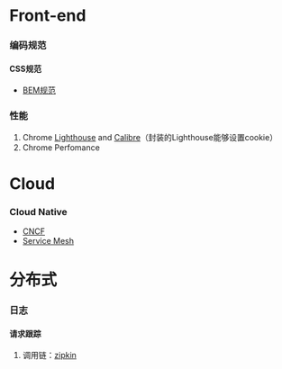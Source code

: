 # Front-end
### 编码规范
#### CSS规范
- [BEM规范](http://getbem.com/)
### 性能
1. Chrome [Lighthouse](https://github.com/GoogleChrome/lighthouse) and [Calibre](https://calibreapp.com/)（封装的Lighthouse能够设置cookie）
2. Chrome Perfomance


# Cloud
### Cloud Native
- [CNCF](https://www.cncf.io/)
- [Service Mesh](https://jimmysong.io/posts/what-is-a-service-mesh/)

# 分布式
### 日志
#### 请求跟踪
1. 调用链：[zipkin](https://zipkin.io/)

